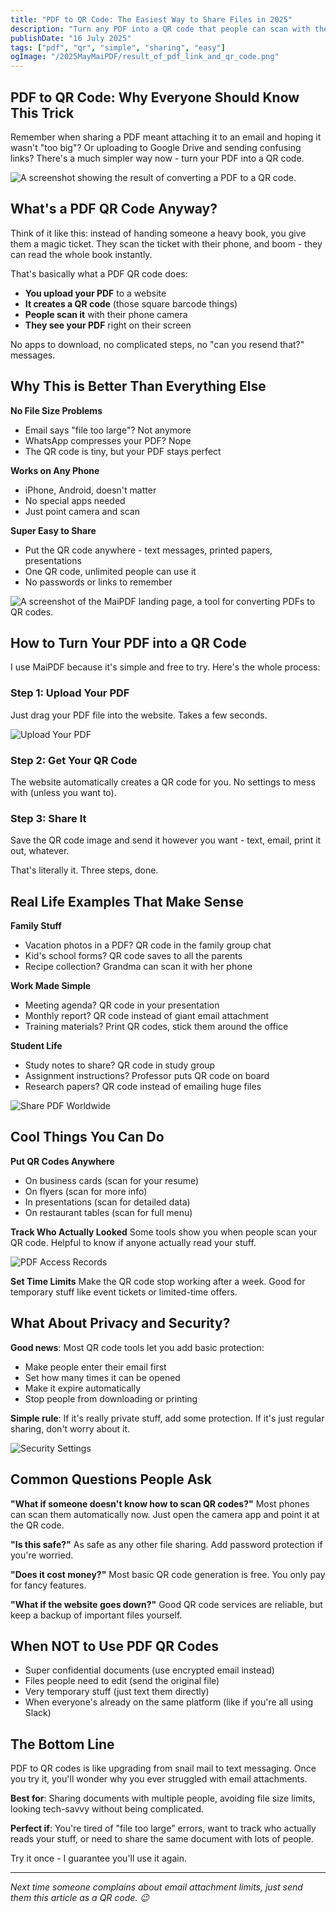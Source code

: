 ```yaml
---
title: "PDF to QR Code: The Easiest Way to Share Files in 2025"
description: "Turn any PDF into a QR code that people can scan with their phone. No more email attachments, file size limits, or complicated sharing."
publishDate: "16 July 2025"
tags: ["pdf", "qr", "simple", "sharing", "easy"]
ogImage: "/2025MayMaiPDF/result_of_pdf_link_and_qr_code.png"
---
```


## PDF to QR Code: Why Everyone Should Know This Trick

Remember when sharing a PDF meant attaching it to an email and hoping it wasn't "too big"? Or uploading to Google Drive and sending confusing links? There's a much simpler way now - turn your PDF into a QR code.

![A screenshot showing the result of converting a PDF to a QR code.](/2025MayMaiPDF/result_of_pdf_link_and_qr_code.png)

## What's a PDF QR Code Anyway?

Think of it like this: instead of handing someone a heavy book, you give them a magic ticket. They scan the ticket with their phone, and boom - they can read the whole book instantly.

That's basically what a PDF QR code does:
- **You upload your PDF** to a website
- **It creates a QR code** (those square barcode things)
- **People scan it** with their phone camera
- **They see your PDF** right on their screen

No apps to download, no complicated steps, no "can you resend that?" messages.

## Why This is Better Than Everything Else

**No File Size Problems**
- Email says "file too large"? Not anymore
- WhatsApp compresses your PDF? Nope
- The QR code is tiny, but your PDF stays perfect

**Works on Any Phone**
- iPhone, Android, doesn't matter
- No special apps needed
- Just point camera and scan

**Super Easy to Share**
- Put the QR code anywhere - text messages, printed papers, presentations
- One QR code, unlimited people can use it
- No passwords or links to remember

![A screenshot of the MaiPDF landing page, a tool for converting PDFs to QR codes.](/2025MayMaiPDF/Home_Landing.png)

## How to Turn Your PDF into a QR Code

I use MaiPDF because it's simple and free to try. Here's the whole process:

### Step 1: Upload Your PDF
Just drag your PDF file into the website. Takes a few seconds.

![Upload Your PDF](/2025MayMaiPDF/upload_section.png)

### Step 2: Get Your QR Code
The website automatically creates a QR code for you. No settings to mess with (unless you want to).

### Step 3: Share It
Save the QR code image and send it however you want - text, email, print it out, whatever.

That's literally it. Three steps, done.

## Real Life Examples That Make Sense

**Family Stuff**
- Vacation photos in a PDF? QR code in the family group chat
- Kid's school forms? QR code saves to all the parents
- Recipe collection? Grandma can scan it with her phone

**Work Made Simple**
- Meeting agenda? QR code in your presentation
- Monthly report? QR code instead of giant email attachment
- Training materials? Print QR codes, stick them around the office

**Student Life**
- Study notes to share? QR code in study group
- Assignment instructions? Professor puts QR code on board
- Research papers? QR code instead of emailing huge files

![Share PDF Worldwide](/2025MayMaiPDF/share_pdf_wordwide.png)

## Cool Things You Can Do

**Put QR Codes Anywhere**
- On business cards (scan for your resume)
- On flyers (scan for more info)
- In presentations (scan for detailed data)
- On restaurant tables (scan for full menu)

**Track Who Actually Looked**
Some tools show you when people scan your QR code. Helpful to know if anyone actually read your stuff.

![PDF Access Records](/2025MayMaiPDF/PDF_ACCESS_RECORDS.png)

**Set Time Limits**
Make the QR code stop working after a week. Good for temporary stuff like event tickets or limited-time offers.

## What About Privacy and Security?

**Good news**: Most QR code tools let you add basic protection:
- Make people enter their email first
- Set how many times it can be opened
- Make it expire automatically
- Stop people from downloading or printing

**Simple rule**: If it's really private stuff, add some protection. If it's just regular sharing, don't worry about it.

![Security Settings](/2025MayMaiPDF/security_setting.png)

## Common Questions People Ask

**"What if someone doesn't know how to scan QR codes?"**
Most phones can scan them automatically now. Just open the camera app and point it at the QR code.

**"Is this safe?"**
As safe as any other file sharing. Add password protection if you're worried.

**"Does it cost money?"**
Most basic QR code generation is free. You only pay for fancy features.

**"What if the website goes down?"**
Good QR code services are reliable, but keep a backup of important files yourself.

## When NOT to Use PDF QR Codes

- Super confidential documents (use encrypted email instead)
- Files people need to edit (send the original file)
- Very temporary stuff (just text them directly)
- When everyone's already on the same platform (like if you're all using Slack)

## The Bottom Line

PDF to QR codes is like upgrading from snail mail to text messaging. Once you try it, you'll wonder why you ever struggled with email attachments.

**Best for**: Sharing documents with multiple people, avoiding file size limits, looking tech-savvy without being complicated.

**Perfect if**: You're tired of "file too large" errors, want to track who actually reads your stuff, or need to share the same document with lots of people.

Try it once - I guarantee you'll use it again.

---

*Next time someone complains about email attachment limits, just send them this article as a QR code. 😉*